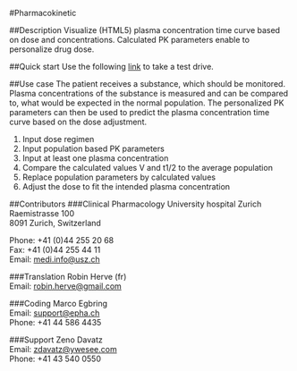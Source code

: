 #Pharmacokinetic

##Description
Visualize (HTML5) plasma concentration time curve based on dose and concentrations. Calculated PK parameters enable to personalize drug dose. 

##Quick start
Use the following <a target="_blank" href="http://modules.epha.ch/pharmakokinetic/index.html#bio=100&dosierung=2000&tau=12&hwz=10&v=42&c1=15&t1=11&otb=40&utb=15">link</a> to take a test drive.

##Use case
The patient receives a substance, which should be monitored. Plasma concentrations of the substance is measured and can be compared to, what would be expected in the normal population. The personalized PK parameters can then be used to predict the plasma concentration time curve based on the dose adjustment. 
<ol>
<li>Input dose regimen</li>
<li>Input population based PK parameters</li>
<li>Input at least one plasma concentration</li>
<li>Compare the calculated values V and t1/2 to the average population</li>
<li>Replace population parameters by calculated values</li>
<li>Adjust the dose to fit the intended plasma concentration</li>
</ol>


##Contributors
###Clinical Pharmacology
University hospital Zurich
<br/>Raemistrasse 100
<br/>8091 Zurich, Switzerland

Phone: +41 (0)44 255 20 68
<br/>Fax:   +41 (0)44 255 44 11
<br/>Email: medi.info@usz.ch

###Translation
Robin Herve (fr)
<br/>Email: robin.herve@gmail.com

###Coding
Marco Egbring
<br/>Email: support@epha.ch
<br/>Phone: +41 44 586 4435

###Support
Zeno Davatz
<br/>Email: zdavatz@ywesee.com
<br/>Phone: +41 43 540 0550